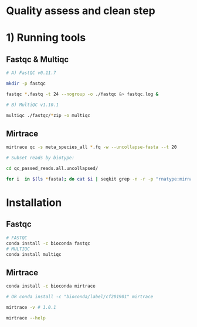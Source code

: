 # Quality assess and clean step
# 1) Running tools
## Fastqc & Multiqc
```bash
# A) FastQC v0.11.7

mkdir -p fastqc

fastqc *.fastq -t 24 --nogroup -o ./fastqc &> fastqc.log &

# B) MultiQC v1.10.1

multiqc ./fastqc/*zip -o multiqc
```

## Mirtrace
```bash
mirtrace qc -s meta_species_all *.fq -w --uncollapse-fasta --t 20

# Subset reads by biotype:

cd qc_passed_reads.all.uncollapsed/

for i  in $(ls *fasta); do cat $i | seqkit grep -n -r -p "rnatype:mirna" -p "rnatype:unknown" >  ${i%.fasta}.subset.fasta; done
```


# Installation
## Fastqc
```bash
# FASTQC
conda install -c bioconda fastqc
# MULTIQC
conda install multiqc
```

## Mirtrace
```bash
conda install -c bioconda mirtrace

# OR conda install -c "bioconda/label/cf201901" mirtrace

mirtrace -v # 1.0.1

mirtrace --help
```